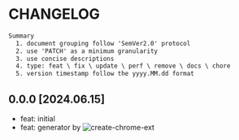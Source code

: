 # CHANGELOG

```txt
Summary
  1. document grouping follow 'SemVer2.0' protocol
  2. use 'PATCH' as a minimum granularity
  3. use concise descriptions
  4. type: feat \ fix \ update \ perf \ remove \ docs \ chore
  5. version timestamp follow the yyyy.MM.dd format
```

## 0.0.0 [2024.06.15]

- feat: initial
- feat: generator by ![create-chrome-ext](https://github.com/guocaoyi/create-chrome-ext)
